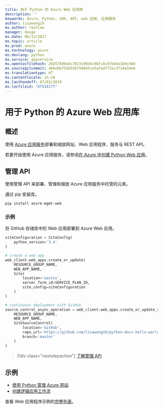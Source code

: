 ```yaml
---
title: 用于 Python 的 Azure Web 应用库
description: ''
keywords: Azure, Python, SDK, API, web 应用, 应用服务
author: lisawong19
ms.author: routlaw
manager: douge
ms.date: 06/12/2017
ms.topic: article
ms.prod: azure
ms.technology: azure
ms.devlang: python
ms.service: appservice
ms.openlocfilehash: 26b578d9edc7023c06d4c9bfc8c8fb44a169c40d
ms.sourcegitcommit: 46bebbf5dd558750043ce5afadff2ec3714a54e6
ms.translationtype: HT
ms.contentlocale: zh-CN
ms.lasthandoff: 07/03/2019
ms.locfileid: "67534177"
---
```

# <a name="azure-web-apps-libraries-for-python"></a>用于 Python 的 Azure Web 应用库

## <a name="overview"></a>概述

使用 [Azure 应用服务](/azure/app-service)部署和缩放网站、Web 应用程序、服务与 REST API。

若要开始使用 Azure 应用服务，请参阅[在 Azure 中创建 Python Web 应用](/azure/app-service-web/app-service-web-get-started-python)。

## <a name="management-api"></a>管理 API

使用管理 API 来部署、管理和缩放 Azure 应用服务中托管的元素。

通过 pip 安装库。

```bash
pip install azure-mgmt-web
```

### <a name="example"></a>示例

将 GitHub 存储库中的 Web 应用部署到 Azure Web 应用。

```python
siteConfiguration = SiteConfig(
    python_version='3.4'
)

# create a web app
web_client.web_apps.create_or_update(
    RESOURCE_GROUP_NAME,
    WEB_APP_NAME,
    Site(
        location='eastus',
        server_farm_id=SERVICE_PLAN_ID,
        site_config=siteConfiguration
    )
)

# continuous deployment with GitHub
source_control_async_operation = web_client.web_apps.create_or_update_source_control(
    RESOURCE_GROUP_NAME,
    WEB_APP_NAME,
    SiteSourceControl(
        location='GitHub',
        repo_url='https://github.com/lisawong19/python-docs-hello-world',
        branch='master'
    )
)
```

> [!div class="nextstepaction"]
> [了解管理 API](/python/api/overview/azure/webapps/management)

## <a name="samples"></a>示例

* [使用 Python 管理 Azure 网站][1]
* [创建逻辑应用工作流][2]

查看 Web 应用程序示例的[完整列表](https://azure.microsoft.com/resources/samples/?platform=python&term=web-app)。

[1]: https://azure.microsoft.com/resources/samples/app-service-web-python-manage
[2]: ../docs-ref-conceptual/python-sdk-azure-samples-logic-app-workflow.md
